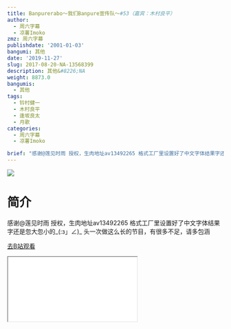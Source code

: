 ```yaml
---
title: Banpurerabo～我们Banpure宣传队～#53（嘉宾：木村良平）
author:
  - 周六字幕
  - 凉薯Imoko
zmz: 周六字幕
publishdate: '2001-01-03'
bangumi: 其他
date: '2019-11-27'
slug: 2017-08-20-NA-13568399
description: 其他&#8226;NA
weight: 8873.0
bangumis:
  - 其他
tags:
  - 铃村健一
  - 木村良平
  - 逢坂良太
  - 月歌
categories:
  - 周六字幕
  - 凉薯Imoko

brief: "感谢@莲见时雨 授权，生肉地址av13492265 格式工厂里设置好了中文字体结果字还是忽大忽小的_(:з」∠)_ 头一次做这么长的节目，有很多不足，请多包涵"
---
```

![](https://raw.githubusercontent.com/tcgriffith/owaraisite/master/static/tmpimg/6265e7e2ced13578abf13853ed9e863f44bf6ac9.jpg.480.jpg)
# 简介  
感谢@莲见时雨 授权，生肉地址av13492265
格式工厂里设置好了中文字体结果字还是忽大忽小的_(:з」∠)_ 
头一次做这么长的节目，有很多不足，请多包涵  

[去B站观看](https://www.bilibili.com/video/av13568399/)
<div class ="resp-container"><iframe class="testiframe" src="//player.bilibili.com/player.html?aid=13568399"", scrolling="no", allowfullscreen="true" > </iframe></div> 
